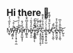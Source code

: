 ## Hi there 👋

M̸͚̖̓̓͒̅́̔́y̶̪͇͎̠͆͋͗̂̕̚͝ ̸̡͓͕͙̘̹͍̣̲͝͠͠n̸̠̅̈́͗̍̈́́̐á̷̡̭̼̺̘̟̹̈́̈́̐̚̕m̴̪͇̹͍̅͋̄̊̌͆̂̐̓ẽ̸͍̜͈̫̋̓̉̄͋͑ ̶̨̥̭͇͕͎̖̅̿̓͐̂͠ḭ̶̭̞̼̺͛̒̑́̚͠s̸̛̘͈̆͆̌̈́͝ ̷̧͓̭̙̭̙̠̙͍̩̆͌͋̍͋͘C̶̩͈̮͚͖̤̝̠̥̋́̐̍̂̈̀̊͌e̴̫͚͙͍͙͈̹̺̊̈́̀̈́̿̀̍̊͝ḙ̸̍̀̔͂̈́̐̓͌̾C̴̨̨̛̦̬̲͆͌́ͅê̵͇̤͍̺̯̎͂̉̃̓͒ͅe̴̢͔͕̝̲̖͌̋̂͑̾͆̕.̷̺̹̱͝


<!--
**ceecee-dragon/ceecee-dragon** is a ✨ _special_ ✨ repository because its `README.md` (this file) appears on your GitHub profile.

Here are some ideas to get you started:

- 🔭 I’m currently working on ...
- 🌱 I’m currently learning ...
- 👯 I’m looking to collaborate on ...
- 🤔 I’m looking for help with ...
- 💬 Ask me about ...
- 📫 How to reach me: ...
- 😄 Pronouns: ...
- ⚡ Fun fact: ...
-->
